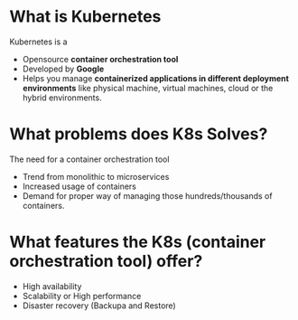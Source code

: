 # What is Kubernetes
Kubernetes is a
- Opensource **container orchestration tool**
- Developed by **Google**
- Helps you manage **containerized applications in different deployment environments** like physical machine, virtual machines, cloud or the hybrid environments.
# What problems does K8s Solves?
The need for a container orchestration tool
- Trend from monolithic to microservices
- Increased usage of containers
- Demand for proper way of managing those hundreds/thousands of containers.
# What features the K8s (container orchestration tool) offer?
- High availability
- Scalability or High performance
- Disaster recovery (Backupa and Restore)

